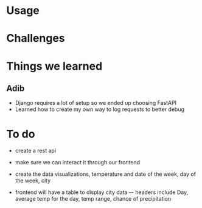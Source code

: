 # Usage

# Challenges

# Things we learned

## Adib

- Django requires a lot of setup so we ended up choosing FastAPI
- Learned how to create my own way to log requests to better debug

# To do

- create a rest api
- make sure we can interact it through our frontend
- create the data visualizations, temperature and date of the week, day of the week, city

- frontend will have a table to display city data
  -- headers include Day, average temp for the day, temp range, chance of precipitation
